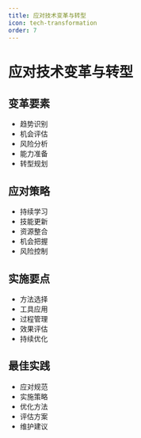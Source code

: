 ```yaml
---
title: 应对技术变革与转型
icon: tech-transformation
order: 7
---
```


# 应对技术变革与转型

## 变革要素
- 趋势识别
- 机会评估
- 风险分析
- 能力准备
- 转型规划

## 应对策略
- 持续学习
- 技能更新
- 资源整合
- 机会把握
- 风险控制

## 实施要点
- 方法选择
- 工具应用
- 过程管理
- 效果评估
- 持续优化

## 最佳实践
- 应对规范
- 实施策略
- 优化方法
- 评估方案
- 维护建议
